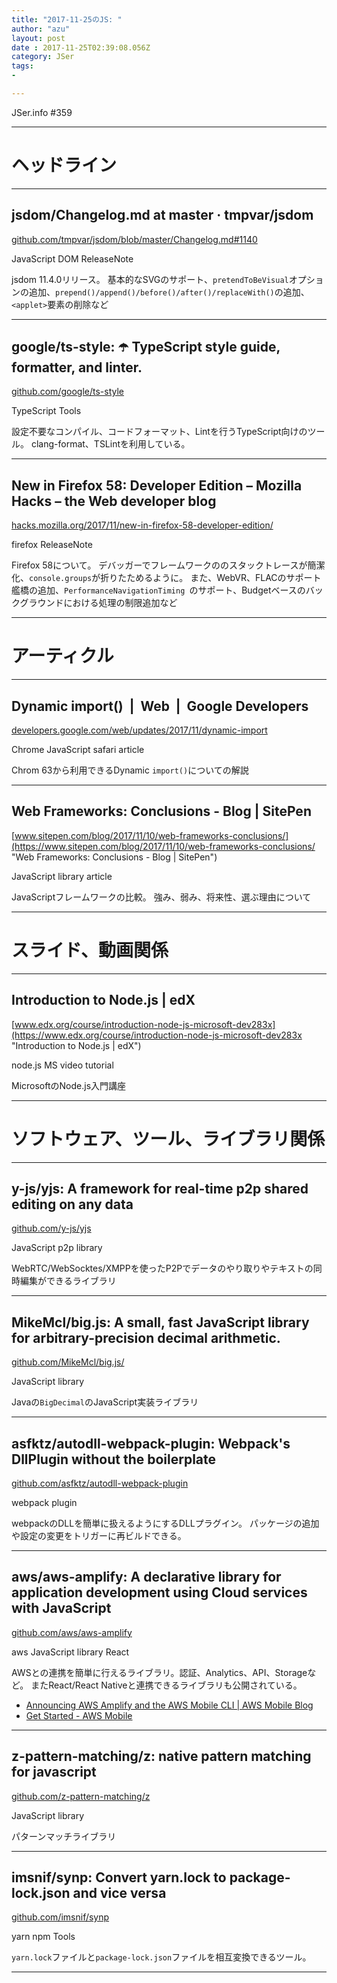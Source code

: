 ```yaml
---
title: "2017-11-25のJS: "
author: "azu"
layout: post
date : 2017-11-25T02:39:08.056Z
category: JSer
tags:
-

---
```


JSer.info #359

----

<h1 class="site-genre">ヘッドライン</h1>

----

## jsdom/Changelog.md at master · tmpvar/jsdom
[github.com/tmpvar/jsdom/blob/master/Changelog.md#1140](https://github.com/tmpvar/jsdom/blob/master/Changelog.md#1140 "jsdom/Changelog.md at master · tmpvar/jsdom")
<p class="jser-tags jser-tag-icon"><span class="jser-tag">JavaScript</span> <span class="jser-tag">DOM</span> <span class="jser-tag">ReleaseNote</span></p>

jsdom 11.4.0リリース。
基本的なSVGのサポート、`pretendToBeVisual`オプションの追加、`prepend()/append()/before()/after()/replaceWith()`の追加、`<applet>`要素の削除など


----

## google/ts-style: ☂️ TypeScript style guide, formatter, and linter.
[github.com/google/ts-style](https://github.com/google/ts-style "google/ts-style: ☂️ TypeScript style guide, formatter, and linter.")
<p class="jser-tags jser-tag-icon"><span class="jser-tag">TypeScript</span> <span class="jser-tag">Tools</span></p>

設定不要なコンパイル、コードフォーマット、Lintを行うTypeScript向けのツール。
clang-format、TSLintを利用している。


----

## New in Firefox 58: Developer Edition – Mozilla Hacks – the Web developer blog
[hacks.mozilla.org/2017/11/new-in-firefox-58-developer-edition/](https://hacks.mozilla.org/2017/11/new-in-firefox-58-developer-edition/ "New in Firefox 58: Developer Edition – Mozilla Hacks – the Web developer blog")
<p class="jser-tags jser-tag-icon"><span class="jser-tag">firefox</span> <span class="jser-tag">ReleaseNote</span></p>

Firefox 58について。
デバッガーでフレームワークののスタックトレースが簡潔化、`console.groups`が折りたためるように。
また、WebVR、FLACのサポート艦橋の追加、`PerformanceNavigationTiming `のサポート、Budgetベースのバックグラウンドにおける処理の制限追加など


----
<h1 class="site-genre">アーティクル</h1>

----

## Dynamic import()  |  Web  |  Google Developers
[developers.google.com/web/updates/2017/11/dynamic-import](https://developers.google.com/web/updates/2017/11/dynamic-import "Dynamic import()  |  Web  |  Google Developers")
<p class="jser-tags jser-tag-icon"><span class="jser-tag">Chrome</span> <span class="jser-tag">JavaScript</span> <span class="jser-tag">safari</span> <span class="jser-tag">article</span></p>

Chrom 63から利用できるDynamic `import()`についての解説


----

## Web Frameworks: Conclusions - Blog | SitePen
[www.sitepen.com/blog/2017/11/10/web-frameworks-conclusions/](https://www.sitepen.com/blog/2017/11/10/web-frameworks-conclusions/ "Web Frameworks: Conclusions - Blog | SitePen")
<p class="jser-tags jser-tag-icon"><span class="jser-tag">JavaScript</span> <span class="jser-tag">library</span> <span class="jser-tag">article</span></p>

JavaScriptフレームワークの比較。
強み、弱み、将来性、選ぶ理由について


----
<h1 class="site-genre">スライド、動画関係</h1>

----

## Introduction to Node.js | edX
[www.edx.org/course/introduction-node-js-microsoft-dev283x](https://www.edx.org/course/introduction-node-js-microsoft-dev283x "Introduction to Node.js | edX")
<p class="jser-tags jser-tag-icon"><span class="jser-tag">node.js</span> <span class="jser-tag">MS</span> <span class="jser-tag">video</span> <span class="jser-tag">tutorial</span></p>

MicrosoftのNode.js入門講座


----
<h1 class="site-genre">ソフトウェア、ツール、ライブラリ関係</h1>

----

## y-js/yjs: A framework for real-time p2p shared editing on any data
[github.com/y-js/yjs](https://github.com/y-js/yjs "y-js/yjs: A framework for real-time p2p shared editing on any data")
<p class="jser-tags jser-tag-icon"><span class="jser-tag">JavaScript</span> <span class="jser-tag">p2p</span> <span class="jser-tag">library</span></p>

WebRTC/WebSocktes/XMPPを使ったP2Pでデータのやり取りやテキストの同時編集ができるライブラリ


----

## MikeMcl/big.js: A small, fast JavaScript library for arbitrary-precision decimal arithmetic.
[github.com/MikeMcl/big.js/](https://github.com/MikeMcl/big.js/ "MikeMcl/big.js: A small, fast JavaScript library for arbitrary-precision decimal arithmetic.")
<p class="jser-tags jser-tag-icon"><span class="jser-tag">JavaScript</span> <span class="jser-tag">library</span></p>

Javaの`BigDecimal`のJavaScript実装ライブラリ


----

## asfktz/autodll-webpack-plugin: Webpack's DllPlugin without the boilerplate
[github.com/asfktz/autodll-webpack-plugin](https://github.com/asfktz/autodll-webpack-plugin "asfktz/autodll-webpack-plugin: Webpack's DllPlugin without the boilerplate")
<p class="jser-tags jser-tag-icon"><span class="jser-tag">webpack</span> <span class="jser-tag">plugin</span></p>

webpackのDLLを簡単に扱えるようにするDLLプラグイン。
パッケージの追加や設定の変更をトリガーに再ビルドできる。


----

## aws/aws-amplify: A declarative library for application development using Cloud services with JavaScript
[github.com/aws/aws-amplify](https://github.com/aws/aws-amplify "aws/aws-amplify: A declarative library for application development using Cloud services with JavaScript")
<p class="jser-tags jser-tag-icon"><span class="jser-tag">aws</span> <span class="jser-tag">JavaScript</span> <span class="jser-tag">library</span> <span class="jser-tag">React</span></p>

AWSとの連携を簡単に行えるライブラリ。認証、Analytics、API、Storageなど。
またReact/React Nativeと連携できるライブラリも公開されている。

- [Announcing AWS Amplify and the AWS Mobile CLI | AWS Mobile Blog](https://aws.amazon.com/jp/blogs/mobile/announcing-aws-amplify-and-the-aws-mobile-cli/ "Announcing AWS Amplify and the AWS Mobile CLI | AWS Mobile Blog")
- [Get Started - AWS Mobile](http://docs.aws.amazon.com/aws-mobile/latest/developerguide/web-getting-started.html "Get Started - AWS Mobile")

----

## z-pattern-matching/z: native pattern matching for javascript
[github.com/z-pattern-matching/z](https://github.com/z-pattern-matching/z "z-pattern-matching/z: native pattern matching for javascript")
<p class="jser-tags jser-tag-icon"><span class="jser-tag">JavaScript</span> <span class="jser-tag">library</span></p>

パターンマッチライブラリ


----

## imsnif/synp: Convert yarn.lock to package-lock.json and vice versa
[github.com/imsnif/synp](https://github.com/imsnif/synp "imsnif/synp: Convert yarn.lock to package-lock.json and vice versa")
<p class="jser-tags jser-tag-icon"><span class="jser-tag">yarn</span> <span class="jser-tag">npm</span> <span class="jser-tag">Tools</span></p>

`yarn.lock`ファイルと`package-lock.json`ファイルを相互変換できるツール。


----
